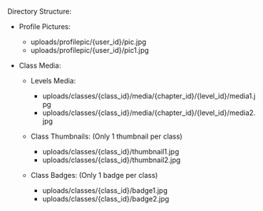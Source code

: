 Directory Structure:

- Profile Pictures:
    - uploads/profilepic/{user_id}/pic.jpg
    - uploads/profilepic/{user_id}/pic1.jpg

- Class Media:
    - Levels Media: 
        - uploads/classes/{class_id}/media/{chapter_id}/{level_id}/media1.jpg
        - uploads/classes/{class_id}/media/{chapter_id}/{level_id}/media2.jpg

    - Class Thumbnails: (Only 1 thumbnail per class)
        - uploads/classes/{class_id}/thumbnail1.jpg
        - uploads/classes/{class_id}/thumbnail2.jpg

    - Class Badges: (Only 1 badge per class)
        - uploads/classes/{class_id}/badge1.jpg
        - uploads/classes/{class_id}/badge2.jpg